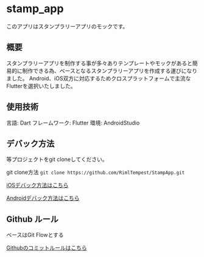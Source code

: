 # stamp_app

このアプリはスタンプラリーアプリのモックです。

## 概要

スタンプラリーアプリを制作する事が多々ありテンプレートやモックがあると簡易的に制作できる為、ベースとなるスタンプラリーアプリを作成する運びになりました。
Android、iOS双方に対応するためクロスプラットフォームで主流なFlutterを選択いたしました。

## 使用技術

言語: Dart
フレームワーク: Flutter
環境: AndroidStudio

## デバック方法

等プロジェクトをgit cloneしてください。

git clone方法
`git clone https://github.com/RimlTempest/StampApp.git`

[iOSデバック方法はこちら](document/iOS_Build.md)

[Androidデバック方法はこちら](document/Android_Build.md)

## Github ルール

ベースはGit Flowとする

[Githubのコミットルールはこちら](document/Github_CommitRule.md)